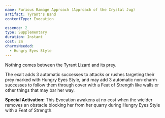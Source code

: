 ```yaml
---
name: Furious Ramage Approach (Approach of the Crystal Jug)
artifact: Tyrant's Band
contentType: Evocation

essence: 2
type: Supplementary
duration: Instant
cost: 2m
charmsNeeded:
  - Hungry Eyes Style
---
```


Nothing comes between the Tyrant Lizard and its prey.

The exalt adds 3 automatic successes to attacks or rushes targeting their prey marked with Hungry Eyes Style, and may add 3 automatic non-charm successes to follow them through cover with a Feat of Strength like walls or other things that may bar her way.

**Special Activation:** This Evocation awakens at no cost when the wielder removes an obstacle blocking her from her quarry during Hungry Eyes Style with a Feat of Strength.
